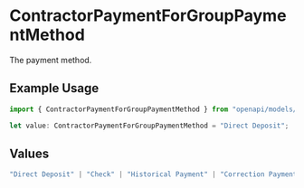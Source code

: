 # ContractorPaymentForGroupPaymentMethod

The payment method.

## Example Usage

```typescript
import { ContractorPaymentForGroupPaymentMethod } from "openapi/models/components";

let value: ContractorPaymentForGroupPaymentMethod = "Direct Deposit";
```

## Values

```typescript
"Direct Deposit" | "Check" | "Historical Payment" | "Correction Payment"
```